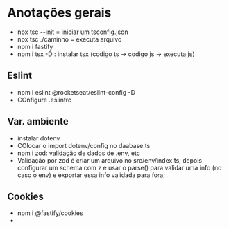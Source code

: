 # Anotações gerais

- npx tsc --init = iniciar um tsconfig.json
- npx tsc ./caminho = executa arquivo
- npm i fastify
- npm i tsx -D : instalar tsx (codigo ts -> codigo js -> executa js)

## Eslint

- npm i eslint @rocketseat/eslint-config -D
- COnfigure .eslintrc
  
## Var. ambiente

- instalar dotenv
- COlocar o import dotenv/config no daabase.ts
- npm i zod: validação de dados de .env, etc
- Validação por zod é criar um arquivo no src/env/index.ts, depois configurar um schema com z e usar o parse() para validar uma info (no caso o env) e exportar essa info validada para fora;

## Cookies

- npm i @fastify/cookies
- 